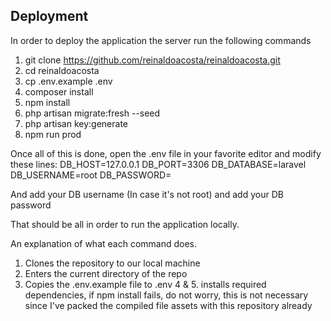 ## Deployment
In order to deploy the application the server run the following commands
1. git clone https://github.com/reinaldoacosta/reinaldoacosta.git
2. cd reinaldoacosta
3. cp .env.example .env
4. composer install
5. npm install
6. php artisan migrate:fresh --seed
7. php artisan key:generate
8. npm run prod

Once all of this is done, open the .env file in your favorite editor and modify these lines:
DB_HOST=127.0.0.1
DB_PORT=3306
DB_DATABASE=laravel
DB_USERNAME=root
DB_PASSWORD=

And add your DB username (In case it's not root) and add your DB password

That should be all in order to run the application locally.

An explanation of what each command does.
1. Clones the repository to our local machine
2. Enters the current directory of the repo
3. Copies the .env.example file to .env
4 & 5. installs required dependencies, if npm install fails, do not worry, this is not necessary since I've packed the compiled file assets with this repository already
